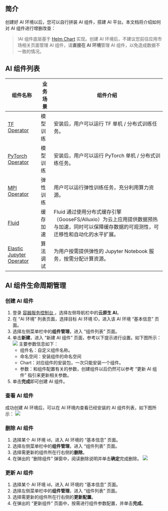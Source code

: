 ## 简介

创建好 AI 环境以后，您可以自行拼装 AI 组件，搭建 AI 平台。本文档将介绍如何对 AI 组件进行增删改查：
>!AI 组件底层基于 [Helm Chart](https://helm.sh) 实现。创建 AI 环境后，不建议您前往应用市场相关页面管理 AI 组件，请**直接在 AI 环境**管理 AI 组件，以免造成数据不一致的情况。
>
## AI 组件列表

| 组件名称 | 业务场景 | 组件介绍 |
|---------|---------|---------|
| [TF Operator](https://cloud.tencent.com/document/product/457/62632) | 模型训练 | 安装后，用户可以运行 TF 单机 / 分布式训练任务。|
| [PyTorch Operator](https://cloud.tencent.com/document/product/457/62633) | 模型训练 | 安装后，用户可以运行 PyTorch 单机 / 分布式训练任务。  |
| [MPI Operator](https://cloud.tencent.com/document/product/457/62634) | 弹性训练 | 用户可以运行弹性训练任务，充分利用算力资源。  |
| [Fluid](https://cloud.tencent.com/document/product/457/62631) | 缓存加速 | Fluid 通过使用分布式缓存引擎（GooseFS/Alluxio）为云上应用提供数据预热与加速，同时可以保障缓存数据的可观测性，可迁移性和自动化的水平扩展。  |
| [Elastic Jupyter Operator](https://cloud.tencent.com/document/product/457/62635) | 算法调试 | 为用户按需提供弹性的 Jupyter Notebook 服务，按需分配计算资源。  |

## AI 组件生命周期管理
### 创建 AI 组件
1. 登录 [容器服务控制台 ](https://console.cloud.tencent.com/tke2)，选择左侧导航栏中的**云原生 AI**。
2. 在 “AI 环境” 列表页面，选择目标 AI 环境 ID，进入该 AI 环境 “基本信息” 页面。
3. 选择左侧菜单栏中的**组件管理**，进入 “组件列表” 页面。
4. 单击**新建**，进入 “新建 AI 组件” 页面，参考以下提示进行设置。如下图所示：
![](https://main.qcloudimg.com/raw/37782a7636e261a497af60058da3c8ec.jpg)
主要参数信息如下：
	- 组件名：自定义组件名称。
	- 命名空间：安装组件的命名空间
	- Chart：对应组件的安装包，一次只能安装一个组件。
	- 参数：和组件配置有关的参数，创建组件以后仍然可以参考 “更新 AI 组件” 指引来更新相关参数。
5. 单击**完成**即可创建 AI 组件。

### 查看 AI 组件

成功创建 AI 环境后，可以在 AI 环境内查看已经安装的 AI 组件列表，如下图所示：
![](https://main.qcloudimg.com/raw/6f44c5298a17030f76ab6b70460010ba.jpg)

### 删除 AI 组件

1. 选择某个 AI 环境 id，进入 AI 环境的 “基本信息” 页面。
2. 选择左侧菜单栏中的**组件管理**，进入 “组件列表” 页面。
3. 选择需更新的组件所在行右侧的**删除**。
4. 在弹出的 “删除组件” 弹窗中，阅读删除说明并单击**确定**完成删除。
![](https://main.qcloudimg.com/raw/11b59b30942699913203d4acf53dbc5c.jpg)

### 更新 AI 组件

1. 选择某个 AI 环境 id，进入 AI 环境的 “基本信息” 页面。
2. 选择左侧菜单栏中的**组件管理**，进入 “组件列表” 页面。
3. 选择需更新的组件所在行右侧的**更新配置**。
4. 在弹出的 “更新组件” 页面中，按需进行组件参数配置，并单击**完成**。






